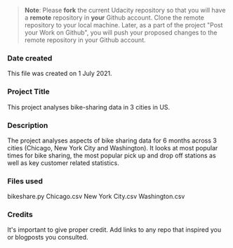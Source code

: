 >**Note**: Please **fork** the current Udacity repository so that you will have a **remote** repository in **your** Github account. Clone the remote repository to your local machine. Later, as a part of the project "Post your Work on Github", you will push your proposed changes to the remote repository in your Github account.

### Date created
This file was created on 1 July 2021.

### Project Title
This project analyses bike-sharing data in 3 cities in US.

### Description
The project analyses aspects of bike sharing data for 6 months across 3 cities (Chicago, New York City and Washington). It looks at most popular times for bike sharing, the most popular pick up and drop off stations as well as key customer related statistics.

### Files used
bikeshare.py
Chicago.csv
New York City.csv
Washington.csv

### Credits
It's important to give proper credit. Add links to any repo that inspired you or blogposts you consulted.
